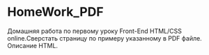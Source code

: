 # HomeWork_PDF
Домашняя работа по первому уроку Front-End HTML/CSS online.Сверстать страницу по примеру указанному в PDF файле. Описание HTML.
